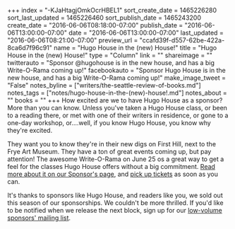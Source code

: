 +++
index = "-KJaHtagjOmkOcrHBEL1"
sort_create_date = 1465226280
sort_last_updated = 1465226460
sort_publish_date = 1465243200
create_date = "2016-06-06T08:18:00-07:00"
publish_date = "2016-06-06T13:00:00-07:00"
date = "2016-06-06T13:00:00-07:00"
last_updated = "2016-06-06T08:21:00-07:00"
preview_url = "ccafd39f-d557-62be-422a-8ca6d7f96c91"
name = "Hugo House in the (new) House!"
title = "Hugo House in the (new) House!"
type = "Column"
link = ""
shareimage = ""
twitterauto = "Sponsor @hugohouse is in the new house, and has a big Write-O-Rama coming up!"
facebookauto = "Sponsor Hugo House is in the new house, and has a big Write-O-Rama coming up!"
make_image_tweet = "False"
notes_byline = ["writers/the-seattle-review-of-books.md"]
notes_tags = ["notes/hugo-house-in-the-(new)-house!.md"]
notes_about = ""
books = ""
+++
How excited are we to have Hugo House as a sponsor? More than you can know. Unless you've taken a Hugo House class, or been to a reading there, or met with one of their writers in residence, or gone to a one-day workshop, or....well, if you know Hugo House, you know why they're excited. 

They want you to know they're in their new digs on First Hill, next to the Frye Art Museum. They have a ton of great events coming up, but pay attention! The awesome Write-O-Rama on June 25 os a great way to get a feel for the classes Hugo House offers without a big commitment. <a href="http://seattlereviewofbooks.com/sponsorships" title="The Seattle Review of Books - sponsorships">Read more about it on our Sponsor's page</a>, and [pick up tickets](http://www.strangertickets.com/events/34001672/write-o-rama) as soon as you can. 

It's thanks to sponsors like Hugo House, and readers like you, we sold out this season of our sponsorships. We couldn't be more thrilled. If you'd like to be notified when we release the next block, sign up for our <a href="http://seattlereviewofbooks.us12.list-manage1.com/subscribe?u=b35b4e03df25de5ea3cb8060b&amp;id=3f1b71e1d6" title="Sponsors">low-volume sponsors' mailing list</a>.